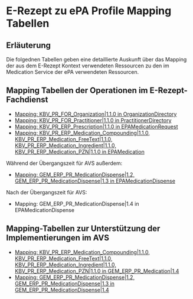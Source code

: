 # E-Rezept zu ePA Profile Mapping Tabellen

## Erläuterung
Die folgednen Tabellen geben eine detaillierte Auskunft über das Mapping der aus dem E-Rezept Kontext verwendeten Ressourcen zu den im Medication Service der ePA verwendeten Ressourcen.


## Mapping Tabellen der Operationen im E-Rezept-Fachdienst
- [Mapping: KBV_PR_FOR_Organization\|1.1.0 in OrganizationDirectory](https://gematik.github.io/api-erp/erp_epa_mapping_details/OrganizationDirectory.html)
- [Mapping: KBV_PR_FOR_Practitioner\|1.1.0 in PractitionerDirectory](https://gematik.github.io/api-erp/erp_epa_mapping_details/PractitionerDirectory.html)
- [Mapping: KBV_PR_ERP_Prescription\|1.1.0 in EPAMedicationRequest](https://gematik.github.io/api-erp/erp_epa_mapping_details/EPAMedicationRequest.html)
- [Mapping: KBV_PR_ERP_Medication_Compounding\|1.1.0, KBV_PR_ERP_Medication_FreeText\|1.1.0, KBV_PR_ERP_Medication_Ingredient\|1.1.0, KBV_PR_ERP_Medication_PZN\|1.1.0 in EPAMedication](https://gematik.github.io/api-erp/erp_epa_mapping_details/EPAMedication.html)

Während der Übergangszeit für AVS außerdem:
- [Mapping: GEM_ERP_PR_MedicationDispense\|1.2, GEM_ERP_PR_MedicationDispense\|1.3 in EPAMedicationDispense](https://gematik.github.io/api-erp/erp_epa_mapping_details/EPAMedicationDispense.html)

Nach der Übergangszeit für AVS:
- Mapping: GEM_ERP_PR_MedicationDispense\|1.4 in EPAMedicationDispense

## Mapping-Tabellen zur Unterstützung der Implementierungen im AVS

- [Mapping: KBV_PR_ERP_Medication_Compounding\|1.1.0, KBV_PR_ERP_Medication_FreeText\|1.1.0, KBV_PR_ERP_Medication_Ingredient\|1.1.0, KBV_PR_ERP_Medication_PZN\|1.1.0 in GEM_ERP_PR_Medication\|1.4](https://gematik.github.io/api-erp/erp_epa_mapping_details/GEM_ERP_PR_Medication__1_4.html)
- [Mapping: GEM_ERP_PR_MedicationDispense\|1.2, GEM_ERP_PR_MedicationDispense\|1.3 in GEM_ERP_PR_MedicationDispense\|1.4](https://gematik.github.io/api-erp/erp_epa_mapping_details/GEM_ERP_PR_MedicationDispense__1_4.html)